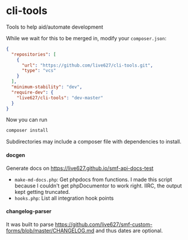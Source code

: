 # cli-tools
Tools to help aid/automate development

While we wait for this to be merged in, modify your `composer.json`:

```json
{
  "repositories": [
    {
      "url": "https://github.com/live627/cli-tools.git",
      "type": "vcs"
    }
  ],
  "minimum-stability": "dev",
  "require-dev": {
    "live627/cli-tools": "dev-master"
  }
}
```

Now you can run

```bash
composer install
 ```

Subdirectories may include a composer file with dependencies to install.

#### docgen
Generate docs on https://live627.github.io/smf-api-docs-test

- `make-md-docs.php`:  Get phpdocs from functions. I made this script because I couldn't get phpDocumentor to work right. IIRC, the output kept getting truncated.
- `hooks.php`: List all integration hook points

#### changelog-parser
It was built to parse https://github.com/live627/smf-custom-forms/blob/master/CHANGELOG.md and thus dates are optional.